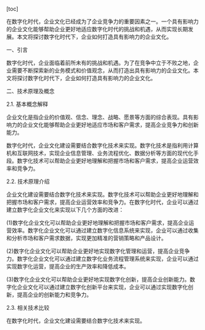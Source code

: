 
[toc]                    
                
                
在数字化时代，企业文化已经成为了企业竞争力的重要因素之一。一个具有影响力的企业文化能够帮助企业更好地适应数字化时代的挑战和机遇，从而实现长期发展。本文将探讨数字化时代下，企业如何打造具有影响力的企业文化。

一、引言

数字化时代，企业面临着前所未有的挑战和机遇。为了在竞争中立于不败之地，企业需要不断探索新的业务模式和价值观念，从而打造出具有影响力的企业文化。本文将探讨数字化时代下，企业如何打造具有影响力的企业文化。

二、技术原理及概念

2.1. 基本概念解释

企业文化是指企业的价值观、信念、理念、战略、愿景等方面的综合表现。具有影响力的企业文化能够帮助企业更好地适应市场和客户需求，提高企业竞争力和创新能力。

数字化时代，企业文化建设需要结合数字化技术来实现。数字化技术是指利用计算机和互联网技术，实现企业信息管理、业务流程优化、数据分析等方面的现代化手段。数字化技术可以帮助企业更好地理解和把握市场和客户需求，提高企业运营效率和竞争力。

2.2. 技术原理介绍

企业文化建设需要结合数字化技术来实现。数字化技术可以帮助企业更好地理解和把握市场和客户需求，提高企业运营效率和竞争力。在数字化时代，企业可以通过建立数字化企业文化来实现以下几个方面的改进：

(1)数字化企业文化可以帮助企业更好地理解和把握市场和客户需求，提高企业运营效率。数字化企业文化可以通过建立数字化信息系统来实现，企业可以通过收集和分析市场和客户需求数据，实现更加精准的营销策略和产品设计。

(2)数字化企业文化可以帮助企业更好地实现数字化管理和运营，提高企业竞争力。数字化企业文化可以通过建立数字化业务流程管理系统来实现，企业可以通过实现数字化运营，提高企业的生产效率和降低成本。

(3)数字化企业文化可以帮助企业更好地实现数字化创新，提高企业创新能力。数字化企业文化可以通过建立数字化创新平台来实现，企业可以通过实现数字化创新，提高企业的创新能力和竞争力。

2.3. 相关技术比较

在数字化时代，企业文化建设需要结合数字化技术来实现。

